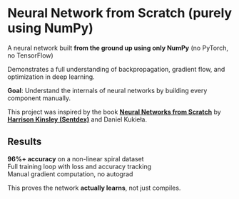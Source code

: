 # Neural Network from Scratch (purely using NumPy)

A neural network built **from the ground up using only NumPy**  (no PyTorch, no TensorFlow)

Demonstrates a full understanding of backpropagation, gradient flow, and optimization in deep learning.

**Goal**: Understand the internals of neural networks by building every component manually.

This project was inspired by the book **[Neural Networks from Scratch](https://nnfs.io)** by **[Harrison Kinsley (Sentdex)](https://sentdex.com)** and Daniel Kukieła.

## Results

**96%+ accuracy** on a non-linear spiral dataset  
Full training loop with loss and accuracy tracking  
Manual gradient computation, no autograd

This proves the network **actually learns**, not just compiles.
